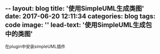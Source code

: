 
--
layout: blog
title: '使用SimpleUML生成类图'
date: 2017-06-20 12:11:34
categories: blog
tags: code
image: ''
lead-text: '使用SimpleUML生成包中的类图'
---

在plugin中安装simpleUML插件






